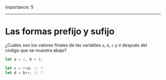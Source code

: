 importance: 5

---

# Las formas prefijo y sufijo

¿Cuáles son los valores finales de las variables `a`, `b`, `c` y `d` después del código que se muestra abajo?

```js
let a = 1, b = 1;

let c = ++a; // ?
let d = b++; // ?
```
